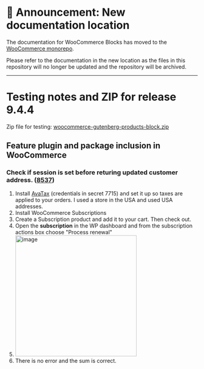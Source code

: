 # 📣 Announcement: New documentation location

The documentation for WooCommerce Blocks has moved to the [WooCommerce monorepo](https://github.com/woocommerce/woocommerce/tree/trunk/plugins/woocommerce-blocks/docs/).

Please refer to the documentation in the new location as the files in this repository will no longer be updated and the repository will be archived.

---

# Testing notes and ZIP for release 9.4.4

Zip file for testing: [woocommerce-gutenberg-products-block.zip](https://github.com/woocommerce/woocommerce-blocks/files/10841444/woocommerce-gutenberg-products-block.zip)

## Feature plugin and package inclusion in WooCommerce

### Check if session is set before returing updated customer address. ([8537](https://github.com/woocommerce/woocommerce-blocks/pull/8537))

1. Install [AvaTax](https://woocommerce.com/products/woocommerce-avatax/) (credentials in secret 7715) and set it up so taxes are applied to your orders. I used a store in the USA and used USA addresses.
2. Install WooCommerce Subscriptions
3. Create a Subscription product and add it to your cart. Then check out.
4. Open the **subscription** in the WP dashboard and from the subscription actions box choose "Process renewal"
5. <img width="319" alt="image" src="https://user-images.githubusercontent.com/5656702/219742801-c2d87718-ddad-4622-a2b2-b9f7eb3befdf.png">
6. There is no error and the sum is correct.


